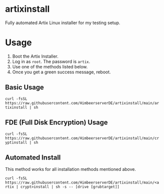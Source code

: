 # artixinstall
Fully automated Artix Linux installer for my testing setup.

# Usage
1. Boot the Artix Installer.
2. Log in as `root`. The password is `artix`.
3. Use one of the methods listed below.
4. Once you get a green success message, reboot.

## Basic Usage
`curl -fsSL https://raw.githubusercontent.com/HimbeerserverDE/artixinstall/main/artixinstall | sh`

## FDE (Full Disk Encryption) Usage
`curl -fsSL https://raw.githubusercontent.com/HimbeerserverDE/artixinstall/main/cryptinstall | sh`

## Automated Install
This method works for all installation methods mentioned above.

`curl -fsSL https://raw.githubusercontent.com/HimbeerserverDE/artixinstall/main/<artix | crypt>install | sh -s -- [drive [grubtarget]]`
